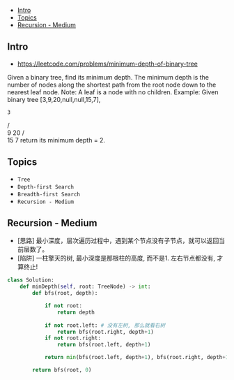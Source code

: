 - [Intro](#intro)
- [Topics](#topics)
- [Recursion - Medium](#recursion---medium)

## Intro

- https://leetcode.com/problems/minimum-depth-of-binary-tree

Given a binary tree, find its minimum depth.
The minimum depth is the number of nodes along the shortest path from the root node down to the nearest leaf node.
Note: A leaf is a node with no children.
Example:
Given binary tree [3,9,20,null,null,15,7],

    3
   / \
  9  20
    /  \
   15   7
return its minimum depth = 2.



## Topics

- `Tree`
- `Depth-first Search`
- `Breadth-first Search`
- `Recursion - Medium`

## Recursion - Medium

- [思路] 最小深度，层次遍历过程中，遇到某个节点没有子节点，就可以返回当前层数了。
- [陷阱] 一柱擎天的树, 最小深度是那根柱的高度, 而不是1. 左右节点都没有, 才算终止!

```py
class Solution:
    def minDepth(self, root: TreeNode) -> int:
        def bfs(root, depth):

            if not root:
                return depth
            
            if not root.left: # 没有左树, 那么就看右树
                return bfs(root.right, depth+1)
            if not root.right:
                return bfs(root.left, depth+1)

            return min(bfs(root.left, depth+1), bfs(root.right, depth+1)) # 左右都有, 就都考虑

        return bfs(root, 0)
```

